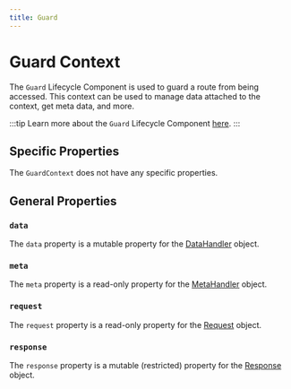 ```yaml
---
title: Guard
---
```


# Guard Context

The `Guard` Lifecycle Component is used to guard a route from being accessed. This context can be used to manage data attached to the context, get meta data, and more.

:::tip
Learn more about the `Guard` Lifecycle Component [here][guards].
:::

## Specific Properties

The `GuardContext` does not have any specific properties.

## General Properties

### `data`

The `data` property is a mutable property for the [DataHandler][data_handler] object.

### `meta`

The `meta` property is a read-only property for the [MetaHandler][meta_handler] object.

### `request`

The `request` property is a read-only property for the [Request][request] object.

### `response`

The `response` property is a mutable (restricted) property for the [Response][response] object.

[guards]: ../lifecycle-components/3-guards.md
[data_handler]: ./core/data_handler.md
[meta_handler]: ./core/meta_handler.md
[request]: ../request/1-overview.md
[response]: ../response/1-overview.md
